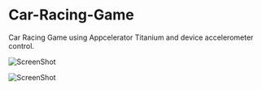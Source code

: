 Car-Racing-Game
===============

Car Racing Game using Appcelerator Titanium and device accelerometer control.

![ScreenShot](https://raw.github.com/josephanclino/Car-Racing-Game/master/imgs/0.png)

![ScreenShot](https://raw.github.com/josephanclino/Car-Racing-Game/master/imgs/00.png)

